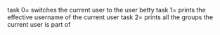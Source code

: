 task 0= switches the current user to the user betty
task 1= prints the effective username of the current user
task 2= prints all the groups the current user is part of
